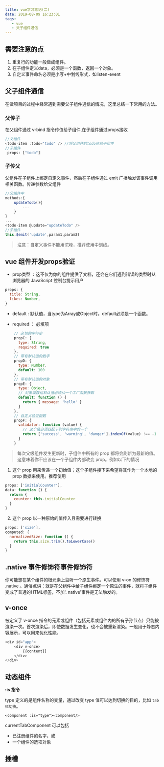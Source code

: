 ```yaml
---
title: vue学习笔记(二)
date: 2019-08-09 16:23:01
tags:
   - vue
   - 父子组件通信
---
```


## 需要注意的点

1. 重复行的功能一般做成组件。
2. 在子组件定义data，必须是一个函数，返回一个对象。
3. 自定义事件命名必须是小写+中划线形式，如listen-event

## 父子组件通信

在做项目的过程中经常遇到需要父子组件通信的情况，这里总结一下常用的方法。

### 父传子

在父组件通过 v-bind 指令传值给子组件,在子组件通过props接收
```javascript
//父组件
<todo-item :todo="todo" /> //将父组件的todo传给子组件
//子组件
 props: ["todo"]
```

### 子传父

父组件在子组件上绑定自定义事件，然后在子组件通过 emit 广播触发该事件调用相关函数。传递参数给父组件

```javascript
//父组件中
methods:{
	updateTodo(){
		...
	}
}
...
<todo-item @update="updateTodo" />
//子组件
this.$emit('update',param1,param2)
```
> 注意：自定义事件不能用驼峰，推荐使用中划线。

## vue 组件开发props验证

- prop类型 ：这不仅为你的组件提供了文档，还会在它们遇到错误的类型时从浏览器的 JavaScript 控制台提示用户

```javascript
props: {
  title: String,
  likes: Number,
}
```

- default : 默认值，当type为Array或Object时，default必须是一个函数。

- required ： 必填项

```javascript
	// 必填的字符串
    propC: {
      type: String,
      required: true
    },
    // 带有默认值的数字
    propD: {
      type: Number,
      default: 100
	},
	// 带有默认值的对象
    propE: {
      type: Object,
      // 对象或数组默认值必须从一个工厂函数获取
      default: function () {
        return { message: 'hello' }
      }
    },
    // 自定义验证函数
    propF: {
      validator: function (value) {
        // 这个值必须匹配下列字符串中的一个
        return ['success', 'warning', 'danger'].indexOf(value) !== -1
      }
    }
```

> 每次父级组件发生更新时，子组件中所有的 prop 都将会刷新为最新的值。这意味着你不应该在一个子组件内部改变 prop。例如以下的情况

1.  这个 prop 用来传递一个初始值；这个子组件接下来希望将其作为一个本地的 prop 数据来使用。推荐使用

```javascript
props: ['initialCounter'],
data: function () {
  return {
    counter: this.initialCounter
  }
}
```
2. 这个 prop 以一种原始的值传入且需要进行转换

```javascript
props: ['size'],
computed: {
  normalizedSize: function () {
    return this.size.trim().toLowerCase()
  }
}
```

## .native 事件修饰符事件修饰符

你可能想在某个组件的根元素上监听一个原生事件。可以使用 v-on 的修饰符 .native 。通俗点讲：就是在父组件中给子组件绑定一个原生的事件，就将子组件变成了普通的HTML标签，不加'. native'事件是无法触发的。

## v-once

被定义了 v-once 指令的元素或组件（包括元素或组件内的所有子孙节点）只能被渲染一次。首次渲染后，即使数据发生变化，也不会被重新渲染。一般用于静态内容展示，可以用来优化性能。

```javascript
<div id="app">
    <div v-once>
        {{content}}
    </div>
</div>
```

##  动态组件

**:is 指令**

type 定义的是组件名称的变量，通过改变 type 值可以达到切换的目的，比如 `tab栏切换`。
```
<component :is="type"><component/>
```
currentTabComponent 可以包括
- 已注册组件的名字，或
- 一个组件的选项对象

## 插槽
